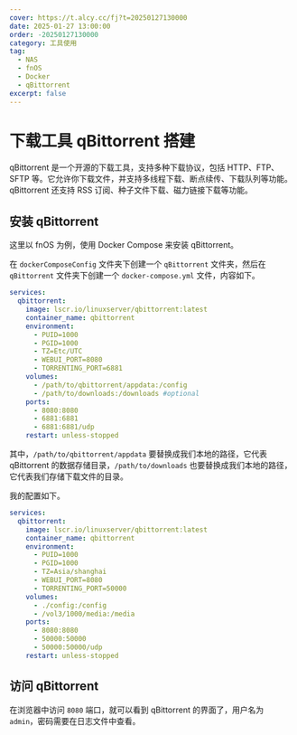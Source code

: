 ```yaml
---
cover: https://t.alcy.cc/fj?t=20250127130000
date: 2025-01-27 13:00:00
order: -20250127130000
category: 工具使用
tag:
  - NAS
  - fnOS
  - Docker
  - qBittorrent
excerpt: false
---
```


# 下载工具 qBittorrent 搭建

qBittorrent 是一个开源的下载工具，支持多种下载协议，包括 HTTP、FTP、SFTP 等。它允许你下载文件，并支持多线程下载、断点续传、下载队列等功能。qBittorrent 还支持 RSS 订阅、种子文件下载、磁力链接下载等功能。

## 安装 qBittorrent

这里以 fnOS 为例，使用 Docker Compose 来安装 qBittorrent。

在 `dockerComposeConfig` 文件夹下创建一个 `qBittorrent` 文件夹，然后在 `qBittorrent` 文件夹下创建一个 `docker-compose.yml` 文件，内容如下。

```yaml title="docker-compose.yml"
services:
  qbittorrent:
    image: lscr.io/linuxserver/qbittorrent:latest
    container_name: qbittorrent
    environment:
      - PUID=1000
      - PGID=1000
      - TZ=Etc/UTC
      - WEBUI_PORT=8080
      - TORRENTING_PORT=6881
    volumes:
      - /path/to/qbittorrent/appdata:/config
      - /path/to/downloads:/downloads #optional
    ports:
      - 8080:8080
      - 6881:6881
      - 6881:6881/udp
    restart: unless-stopped
```

其中，`/path/to/qbittorrent/appdata` 要替换成我们本地的路径，它代表 qBittorrent 的数据存储目录，`/path/to/downloads` 也要替换成我们本地的路径，它代表我们存储下载文件的目录。

我的配置如下。

```yaml title="docker-compose.yml"
services:
  qbittorrent:
    image: lscr.io/linuxserver/qbittorrent:latest
    container_name: qbittorrent
    environment:
      - PUID=1000
      - PGID=1000
      - TZ=Asia/shanghai
      - WEBUI_PORT=8080
      - TORRENTING_PORT=50000
    volumes:
      - ./config:/config
      - /vol3/1000/media:/media
    ports:
      - 8080:8080
      - 50000:50000
      - 50000:50000/udp
    restart: unless-stopped
```

## 访问 qBittorrent

在浏览器中访问 `8080` 端口，就可以看到 qBittorrent 的界面了，用户名为 `admin`，密码需要在日志文件中查看。